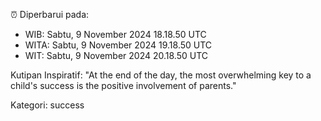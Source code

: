 ⏰ Diperbarui pada:
- WIB: Sabtu, 9 November 2024 18.18.50 UTC
- WITA: Sabtu, 9 November 2024 19.18.50 UTC
- WIT: Sabtu, 9 November 2024 20.18.50 UTC

Kutipan Inspiratif:
"At the end of the day, the most overwhelming key to a child's success is the positive involvement of parents."


Kategori: success

